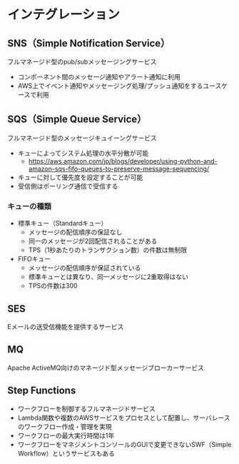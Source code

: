 # インテグレーション

## SNS（Simple Notification Service）
フルマネージド型のpub/subメッセージングサービス

* コンポーネント間のメッセージ通知やアラート通知に利用
* AWS上でイベント通知やメッセージング処理/プッシュ通知をするユースケースで利用

## SQS（Simple Queue Service）
フルマネージド型のメッセージキュイーングサービス

* キューによってシステム処理の水平分散が可能
  - https://aws.amazon.com/jp/blogs/developer/using-python-and-amazon-sqs-fifo-queues-to-preserve-message-sequencing/
* キューに対して優先度を設定することが可能
* 受信側はポーリング通信で受信する

### キューの種類
* 標準キュー（Standardキュー）
  - メッセージの配信順序の保証なし
  - 同一のメッセージが2回配信されることがある
  - TPS（1秒あたりのトランザクション数）の件数は無制限
* FIFOキュー
  - メッセージの配信順序が保証されている
  - 標準キューとは異なり、同一メッセージに2重取得はない
  - TPSの件数は300

## SES
Eメールの送受信機能を提供するサービス

## MQ
Apache ActiveMQ向けのマネージド型メッセージブローカーサービス

## Step Functions
* ワークフローを制御するフルマネージドサービス
* Lambda関数や複数のAWSサービスをプロセスとして配置し、サーバレースのワークフロー作成・管理を実現
* ワークフローの最大実行時間は1年
* ワークフローをマネジメントコンソールのGUIで変更できないSWF（Simple Workflow）というサービスもある
